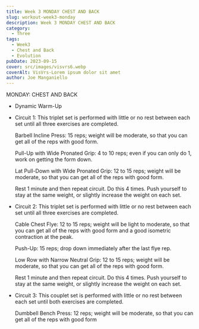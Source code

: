 ```yaml
---
title: Week 3 MONDAY CHEST AND BACK
slug: workout-week3-monday
description: Week 3 MONDAY CHEST AND BACK
category:
  - Three
tags:
  - Week3
  - Chest and Back
  - Evolution  
pubDate: 2023-09-15
cover: src/images/visvrs6.webp
coverAlt: VisVrs-Lorem ipsum dolor sit amet
author: Joe Manganiello
---
```


MONDAY: CHEST AND BACK

- Dynamic Warm-Up

- Circuit 1: This triplet set is performed with little or no rest between each set until all three exercises are completed.

  Barbell Incline Press: 15 reps; weight will be moderate, so that you can get all of the reps with good form.

  Pull-Up with Wide Pronated Grip: 4 to 10 reps; even if you can only do 1, work on getting the form down.

  Lat Pull-Down with Wide Pronated Grip: 12 to 15 reps; weight will be moderate, so that you can get all of the reps with good form.

  Rest 1 minute and then repeat circuit. Do this 4 times. Push yourself to stay at the same weight, or slightly increase the weight on each set.

- Circuit 2: This triplet set is performed with little or no rest between each set until all three exercises are completed.

  Cable Chest Flye: 12 to 15 reps; weight will be light to moderate, so that you can get all of the reps with good form and a good isometric contraction at the peak.

  Push-Up: 15 reps; drop down immediately after the last flye rep.

  Low Row with Narrow Neutral Grip: 12 to 15 reps; weight will be moderate, so that you can get all of the reps with good form.

  Rest 1 minute and then repeat circuit. Do this 4 times. Push yourself to stay at the same weight, or slightly increase the weight on each set.
  
- Circuit 3: This couplet set is performed with little or no rest between each set until both exercises are completed.

  Dumbbell Bench Press: 12 reps; weight will be moderate, so that you can get all of the reps with good form